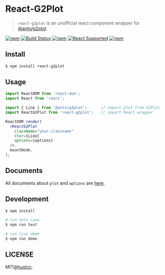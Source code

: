 # React-G2Plot


> `react-g2plot` is an unofficial react component wrapper for [@antv/g2plot](https://github.com/antvis/G2Plot). 


[![npm](https://img.shields.io/npm/v/react-g2plot.svg)](https://www.npmjs.com/package/react-g2plot)
[![Build Status](https://github.com/hustcc/react-g2plot/workflows/build/badge.svg)](https://github.com/hustcc/react-g2plot/actions)
[![npm](https://img.shields.io/npm/dm/react-g2plot.svg)](https://www.npmjs.com/package/react-g2plot)
[![React Supported](https://img.shields.io/badge/React-%3E=16.8.0-blue.svg)](https://github.com/hustcc/react-g2plot)
[![npm](https://img.shields.io/npm/l/react-g2plot.svg)](https://www.npmjs.com/package/react-g2plot)



## Install

```bash
$ npm install react-g2plot
``` 



## Usage

```jsx
import ReactDOM from 'react-dom';
import React from 'react';

import { Line } from '@antv/g2plot';      // import plot from G2Plot
import ReactG2Plot from 'react-g2plot';   // import React wrapper

ReactDOM.render(
  <ReactG2Plot
    className="your-classname"
    Ctor={Line}
    options={options}
  />,
  mountNode,
);
```


## Documents

All documents about `plot` and `options` are [here](https://g2plot.antv.vision/).



## Development

```bash
$ npm install

# run test case
$ npm run test

# run live demo
$ npm run demo
```


## LICENSE

MIT@[hustcc](https://github.com/hustcc).